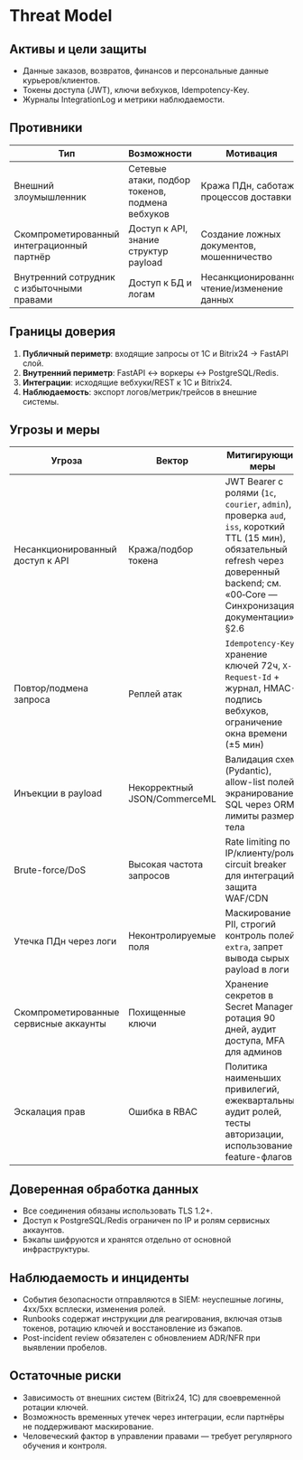 # Threat Model

## Активы и цели защиты
- Данные заказов, возвратов, финансов и персональные данные курьеров/клиентов.
- Токены доступа (JWT), ключи вебхуков, Idempotency-Key.
- Журналы IntegrationLog и метрики наблюдаемости.

## Противники
| Тип | Возможности | Мотивация |
| --- | --- | --- |
| Внешний злоумышленник | Сетевые атаки, подбор токенов, подмена вебхуков | Кража ПДн, саботаж процессов доставки |
| Скомпрометированный интеграционный партнёр | Доступ к API, знание структур payload | Создание ложных документов, мошенничество |
| Внутренний сотрудник с избыточными правами | Доступ к БД и логам | Несанкционированное чтение/изменение данных |

## Границы доверия
1. **Публичный периметр**: входящие запросы от 1С и Bitrix24 → FastAPI слой.
2. **Внутренний периметр**: FastAPI ↔ воркеры ↔ PostgreSQL/Redis.
3. **Интеграции**: исходящие вебхуки/REST к 1С и Bitrix24.
4. **Наблюдаемость**: экспорт логов/метрик/трейсов в внешние системы.

## Угрозы и меры
| Угроза | Вектор | Митигирующие меры |
| --- | --- | --- |
| Несанкционированный доступ к API | Кража/подбор токена | JWT Bearer с ролями (`1c`, `courier`, `admin`), проверка `aud`, `iss`, короткий TTL (15 мин), обязательный refresh через доверенный backend; см. «00‑Core — Синхронизация документации», §2.6 |
| Повтор/подмена запроса | Реплей атак | `Idempotency-Key`, хранение ключей 72ч, `X-Request-Id` + журнал, HMAC-подпись вебхуков, ограничение окна времени (±5 мин) |
| Инъекции в payload | Некорректный JSON/CommerceML | Валидация схем (Pydantic), allow-list полей, экранирование SQL через ORM, лимиты размера тела |
| Brute-force/DoS | Высокая частота запросов | Rate limiting по IP/клиенту/роли, circuit breaker для интеграций, защита WAF/CDN |
| Утечка ПДн через логи | Неконтролируемые поля | Маскирование PII, строгий контроль полей `extra`, запрет вывода сырых payload в логи |
| Скомпрометированные сервисные аккаунты | Похищенные ключи | Хранение секретов в Secret Manager, ротация 90 дней, аудит доступа, MFA для админов |
| Эскалация прав | Ошибка в RBAC | Политика наименьших привилегий, ежеквартальный аудит ролей, тесты авторизации, использование feature-флагов |

## Доверенная обработка данных
- Все соединения обязаны использовать TLS 1.2+.
- Доступ к PostgreSQL/Redis ограничен по IP и ролям сервисных аккаунтов.
- Бэкапы шифруются и хранятся отдельно от основной инфраструктуры.

## Наблюдаемость и инциденты
- События безопасности отправляются в SIEM: неуспешные логины, 4xx/5xx всплески, изменения ролей.
- Runbooks содержат инструкции для реагирования, включая отзыв токенов, ротацию ключей и восстановление из бэкапов.
- Post-incident review обязателен с обновлением ADR/NFR при выявлении пробелов.

## Остаточные риски
- Зависимость от внешних систем (Bitrix24, 1С) для своевременной ротации ключей.
- Возможность временных утечек через интеграции, если партнёры не поддерживают маскирование.
- Человеческий фактор в управлении правами — требует регулярного обучения и контроля.
